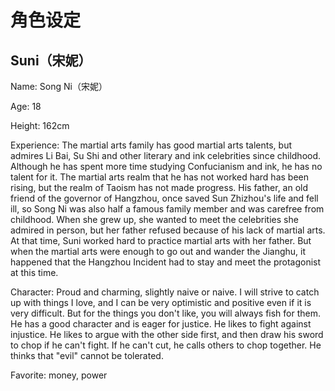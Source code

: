 # 角色设定

## Suni（宋妮）

Name: Song Ni（宋妮）

Age: 18

Height: 162cm

Experience: The martial arts family has good martial arts talents, but admires Li Bai, Su Shi and other literary and ink celebrities since childhood. Although he has spent more time studying Confucianism and ink, he has no talent for it. The martial arts realm that he has not worked hard has been rising, but the realm of Taoism has not made progress. His father, an old friend of the governor of Hangzhou, once saved Sun Zhizhou's life and fell ill, so Song Ni was also half a famous family member and was carefree from childhood. When she grew up, she wanted to meet the celebrities she admired in person, but her father refused because of his lack of martial arts. At that time, Suni worked hard to practice martial arts with her father. But when the martial arts were enough to go out and wander the Jianghu, it happened that the Hangzhou Incident had to stay and meet the protagonist at this time.

Character: Proud and charming, slightly naive or naive. I will strive to catch up with things I love, and I can be very optimistic and positive even if it is very difficult. But for the things you don't like, you will always fish for them. He has a good character and is eager for justice. He likes to fight against injustice. He likes to argue with the other side first, and then draw his sword to chop if he can't fight. If he can't cut, he calls others to chop together. He thinks that "evil" cannot be tolerated.

Favorite: money, power


